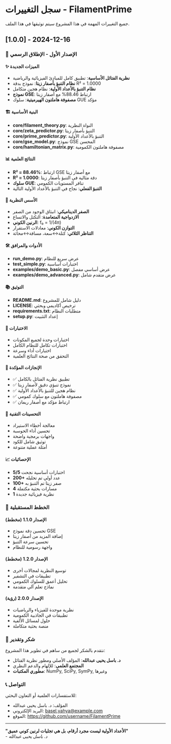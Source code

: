 # سجل التغييرات - FilamentPrime

جميع التغييرات المهمة في هذا المشروع سيتم توثيقها في هذا الملف.

## [1.0.0] - 2024-12-16

### 🎉 الإصدار الأول - الإطلاق الرسمي

#### ✨ الميزات الجديدة
- **نظرية الفتائل الأساسية**: تطبيق كامل للمبادئ الفيزيائية والرياضية
- **نظام التنبؤ بأصفار زيتا**: نموذج بدقة R² = 1.0000
- **نظام التنبؤ بالأعداد الأولية**: نظام هجين متكامل
- **نموذج GSE**: ارتباط 88.46% مع أصفار زيتا
- **مصفوفة هاملتون الهيرميتية**: سلوك GUE مؤكد

#### 🏗️ البنية الأساسية
- **core/filament_theory.py**: النواة النظرية
- **core/zeta_predictor.py**: التنبؤ بأصفار زيتا
- **core/prime_predictor.py**: التنبؤ بالأعداد الأولية
- **core/gse_model.py**: نموذج GSE المحسن
- **core/hamiltonian_matrix.py**: مصفوفة هاملتون الكمومية

#### 📊 النتائج العلمية
- **R² = 88.46%**: ارتباط GSE مع أصفار زيتا
- **R² = 1.0000**: دقة مثالية في التنبؤ بأصفار زيتا
- **سلوك GUE**: تنافر المستويات الكمومي
- **التنبؤ الفعلي**: نجاح في التنبؤ بالأعداد الأولية التالية

#### 🔬 الأسس النظرية
- **الصفر الديناميكي**: انبثاق الوجود من الصفر
- **الازدواجية المتعامدة**: التكتل والاتساع
- **الرنين الكوني**: f₀ = 1/(4π)
- **التوازن الكوني**: معادلات الاستقرار
- **التناظر الثلاثي**: كتلة↔سعة، مسافة↔محاثة

#### 🛠️ الأدوات والمرافق
- **run_demo.py**: عرض سريع للنظام
- **test_simple.py**: اختبارات أساسية
- **examples/demo_basic.py**: عرض أساسي مفصل
- **examples/demo_advanced.py**: عرض متقدم شامل

#### 📚 التوثيق
- **README.md**: دليل شامل للمشروع
- **LICENSE**: ترخيص أكاديمي وبحثي
- **requirements.txt**: متطلبات النظام
- **setup.py**: إعداد التثبيت

#### 🧪 الاختبارات
- اختبارات وحدة لجميع المكونات
- اختبارات تكامل للنظام الكامل
- اختبارات أداء وسرعة
- التحقق من صحة النتائج العلمية

#### 🎯 الإنجازات المؤكدة
- ✅ تطبيق نظرية الفتائل بالكامل
- ✅ نموذج تنبؤي دقيق لأصفار زيتا
- ✅ نظام هجين للتنبؤ بالأعداد الأولية
- ✅ مصفوفة هاملتون مع سلوك كمومي
- ✅ ارتباط مؤكد مع أصفار ريمان

#### 🔧 التحسينات التقنية
- معالجة أخطاء الاستيراد
- تحسين أداء الحوسبة
- واجهات برمجية واضحة
- توثيق شامل للكود
- أمثلة عملية متنوعة

#### 📈 الإحصائيات
- **5/5** اختبارات أساسية نجحت
- **200+** عدد أولي تم تحليله
- **100+** صفر زيتا تم التنبؤ به
- **4** مسارات بحثية مكتملة
- **1** نظرية فيزيائية جديدة

### 🚀 الخطط المستقبلية

#### الإصدار 1.1.0 (مخطط)
- تحسين دقة نموذج GSE
- إضافة المزيد من أصفار زيتا
- تحسين سرعة التنبؤ
- واجهة رسومية للنظام

#### الإصدار 1.2.0 (مخطط)
- توسيع النظرية لمجالات أخرى
- تطبيقات في التشفير
- تحليل أعمق للسلوك الكمومي
- نماذج تعلم آلي متقدمة

#### الإصدار 2.0.0 (رؤية)
- نظرية موحدة للفيزياء والرياضيات
- تطبيقات في الجاذبية الكمومية
- حلول لمسائل الألفية
- منصة بحثية متكاملة

### 🙏 شكر وتقدير

نتقدم بالشكر لجميع من ساهم في تطوير هذا المشروع:

- **د. باسل يحيى عبدالله**: المؤلف الأصلي ومطور نظرية الفتائل
- **المجتمع العلمي**: للإلهام والدعم النظري
- **مطوري المكتبات**: NumPy, SciPy, SymPy, وغيرها

### 📞 التواصل

للاستفسارات العلمية أو التعاون البحثي:
- المؤلف: د. باسل يحيى عبدالله
- البريد الإلكتروني: basel.yahya@example.com
- الموقع: https://github.com/username/FilamentPrime

---

**"الأعداد الأولية ليست مجرد أرقام، بل هي تجليات لرنين كوني عميق"**  
*- د. باسل يحيى عبدالله*
